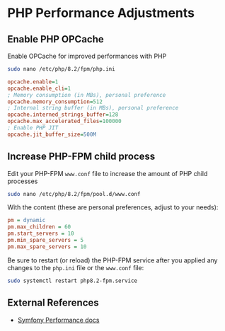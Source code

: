# PHP Performance Adjustments

## Enable PHP OPCache

Enable OPCache for improved performances with PHP

```bash
sudo nano /etc/php/8.2/fpm/php.ini
```

```ini
opcache.enable=1
opcache.enable_cli=1
; Memory consumption (in MBs), personal preference
opcache.memory_consumption=512
; Internal string buffer (in MBs), personal preference
opcache.interned_strings_buffer=128
opcache.max_accelerated_files=100000
; Enable PHP JIT
opcache.jit_buffer_size=500M
```

## Increase PHP-FPM child process

Edit your PHP-FPM `www.conf` file to increase the amount of PHP child processes

```bash
sudo nano /etc/php/8.2/fpm/pool.d/www.conf
```

With the content (these are personal preferences, adjust to your needs):

```ini
pm = dynamic
pm.max_children = 60
pm.start_servers = 10
pm.min_spare_servers = 5
pm.max_spare_servers = 10
```

Be sure to restart (or reload) the PHP-FPM service after you applied any changes to the `php.ini` file or the `www.conf` file:

```bash
sudo systemctl restart php8.2-fpm.service
```

## External References

- [Symfony Performance docs](https://symfony.com/doc/current/performance.html)
